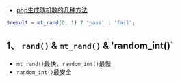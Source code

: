 * [php生成随机数的几种方法](https://blog.csdn.net/qq_35349114/article/details/76154765)

```php
$result = mt_rand(0, 1) ? 'pass' : 'fail';
```

## 1、 `rand()` & `mt_rand()` & 'random_int()`
* `mt_rand()`最快，`random_int()`最慢
* `random_int()`最安全
